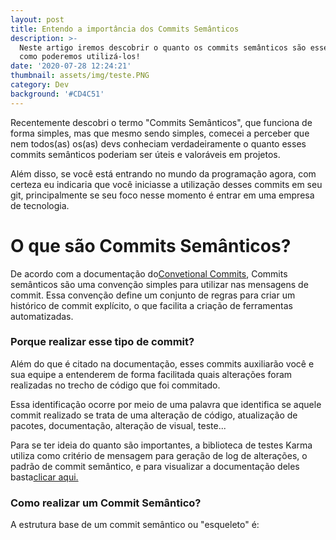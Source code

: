 ```yaml
---
layout: post
title: Entendo a importância dos Commits Semânticos
description: >-
  Neste artigo iremos descobrir o quanto os commits semânticos são essenciais e
  como poderemos utilizá-los!
date: '2020-07-28 12:24:21'
thumbnail: assets/img/teste.PNG
category: Dev
background: '#CD4C51'
---
```

<!--StartFragment-->

Recentemente descobri o termo "Commits Semânticos", que funciona de forma simples, mas que mesmo sendo simples, comecei a perceber que nem todos(as) os(as) devs conheciam verdadeiramente o quanto esses commits semânticos poderiam ser úteis e valoráveis em projetos.

Além disso, se você está entrando no mundo da programação agora, com certeza eu indicaria que você iniciasse a utilização desses commits em seu git, principalmente se seu foco nesse momento é entrar em uma empresa de tecnologia.

# O que são Commits Semânticos?

De acordo com a documentação do[Convetional Commits](https://www.conventionalcommits.org/pt-br/v1.0.0-beta.4/), Commits semânticos são uma convenção simples para utilizar nas mensagens de commit. Essa convenção define um conjunto de regras para criar um histórico de commit explícito, o que facilita a criação de ferramentas automatizadas.

### Porque realizar esse tipo de commit?

Além do que é citado na documentação, esses commits auxiliarão você e sua equipe a entenderem de forma facilitada quais alterações foram realizadas no trecho de código que foi commitado.

Essa identificação ocorre por meio de uma palavra que identifica se aquele commit realizado se trata de uma alteração de código, atualização de pacotes, documentação, alteração de visual, teste...

Para se ter ideia do quanto são importantes, a biblioteca de testes Karma utiliza como critério de mensagem para geração de log de alterações, o padrão de commit semântico, e para visualizar a documentação deles basta[clicar aqui.](https://karma-runner.github.io/3.0/dev/git-commit-msg.html)

### Como realizar um Commit Semântico?

A estrutura base de um commit semântico ou "esqueleto" é:

<!--EndFragment-->
